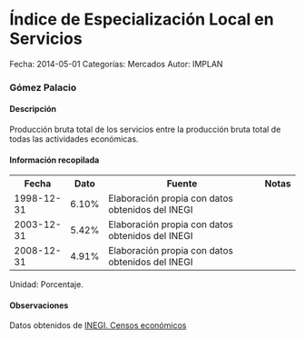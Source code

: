 Índice de Especialización Local en Servicios
=====

Fecha: 2014-05-01
Categorías: Mercados
Autor: IMPLAN

### Gómez Palacio

#### Descripción

Producción bruta total de los servicios entre la producción bruta total de todas las actividades económicas.

#### Información recopilada

<table class="table table-hover table-bordered">
  <tr><th>Fecha</th><th>Dato</th><th>Fuente</th><th>Notas</th></tr>
  <tr><td>1998-12-31</td><td>6.10%</td><td>Elaboración propia con datos obtenidos del INEGI</td><td></td></tr>
  <tr><td>2003-12-31</td><td>5.42%</td><td>Elaboración propia con datos obtenidos del INEGI</td><td></td></tr>
  <tr><td>2008-12-31</td><td>4.91%</td><td>Elaboración propia con datos obtenidos del INEGI</td><td></td></tr>
</table>

Unidad: Porcentaje.

#### Observaciones

Datos obtenidos de [INEGI. Censos económicos](http://www3.inegi.org.mx/sistemas/saic/)
